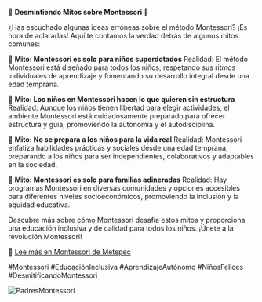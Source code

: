 
🌟 **Desmintiendo Mitos sobre Montessori** 🌟

¿Has escuchado algunas ideas erróneas sobre el método Montessori? ¡Es hora de aclararlas! Aquí te contamos la verdad detrás de algunos mitos comunes:

🔹 **Mito: Montessori es solo para niños superdotados**
   Realidad: El método Montessori está diseñado para todos los niños, respetando sus ritmos individuales de aprendizaje y fomentando su desarrollo integral desde una edad temprana.

🔹 **Mito: Los niños en Montessori hacen lo que quieren sin estructura**
   Realidad: Aunque los niños tienen libertad para elegir actividades, el ambiente Montessori está cuidadosamente preparado para ofrecer estructura y guía, promoviendo la autonomía y el autodisciplina.

🔹 **Mito: No se prepara a los niños para la vida real**
   Realidad: Montessori enfatiza habilidades prácticas y sociales desde una edad temprana, preparando a los niños para ser independientes, colaborativos y adaptables en la sociedad.

🔹 **Mito: Montessori es solo para familias adineradas**
   Realidad: Hay programas Montessori en diversas comunidades y opciones accesibles para diferentes niveles socioeconómicos, promoviendo la inclusión y la equidad educativa.

Descubre más sobre cómo Montessori desafía estos mitos y proporciona una educación inclusiva y de calidad para todos los niños. ¡Únete a la revolución Montessori!

🔗 [Lee más en Montessori de Metepec](https://montessoridemetepec.edu.mx/desmintiendo-mitos-sobre-montessori/)

#Montessori #EducaciónInclusiva #AprendizajeAutónomo #NiñosFelices #DesmitificandoMontessori

![PadresMontessori](images/Autonomia.jpg)

